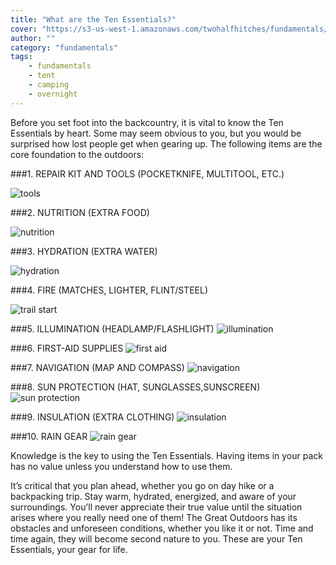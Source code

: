 ```yaml
---
title: "What are the Ten Essentials?"
cover: "https://s3-us-west-1.amazonaws.com/twohalfhitches/fundamentals/ten-essentials/water.jpg"
author: ""
category: "fundamentals"
tags:
    - fundamentals
    - tent
    - camping
    - overnight
---
```


Before you set foot into the backcountry, it is vital to know the Ten Essentials by heart. Some may seem obvious to you, but you would be surprised how lost people get when gearing up. The following items are the core foundation to the outdoors:

###1. REPAIR KIT AND TOOLS (POCKETKNIFE, MULTITOOL, ETC.)

![tools](https://s3-us-west-1.amazonaws.com/twohalfhitches/fundamentals/ten-essentials/Repair%2BKit%2Band%2BTools.jpeg)

###2. NUTRITION (EXTRA FOOD)

![nutrition](https://s3-us-west-1.amazonaws.com/twohalfhitches/fundamentals/ten-essentials/Nutrition.jpeg)

###3. HYDRATION (EXTRA WATER)

![hydration](https://s3-us-west-1.amazonaws.com/twohalfhitches/fundamentals/ten-essentials/Hydration.jpeg)

###4. FIRE (MATCHES, LIGHTER, FLINT/STEEL)

![trail start](https://s3-us-west-1.amazonaws.com/twohalfhitches/sturtevant/_J8A4807.jpg)

###5. ILLUMINATION (HEADLAMP/FLASHLIGHT)
![illumination](https://s3-us-west-1.amazonaws.com/twohalfhitches/fundamentals/ten-essentials/Illumination.jpeg)

###6. FIRST-AID SUPPLIES
![first aid](https://s3-us-west-1.amazonaws.com/twohalfhitches/fundamentals/ten-essentials/First-Aid%2BSupplies.jpeg)

###7. NAVIGATION (MAP AND COMPASS)
![navigation](https://s3-us-west-1.amazonaws.com/twohalfhitches/fundamentals/ten-essentials/Navigation.jpeg)

###8. SUN PROTECTION (HAT, SUNGLASSES,SUNSCREEN)
![sun protection](https://s3-us-west-1.amazonaws.com/twohalfhitches/fundamentals/ten-essentials/Sun%2BProtection.jpeg)

###9. INSULATION (EXTRA CLOTHING)
![insulation](https://s3-us-west-1.amazonaws.com/twohalfhitches/fundamentals/ten-essentials/Insulation.jpeg)

###10. RAIN GEAR
![rain gear](https://s3-us-west-1.amazonaws.com/twohalfhitches/fundamentals/ten-essentials/Rain%2BGear.jpeg)

Knowledge is the key to using the Ten Essentials. Having items in your pack has no value unless you understand how to use them.

It’s critical that you plan ahead, whether you go on day hike or a backpacking trip. Stay warm, hydrated, energized, and aware of your surroundings. You’ll never appreciate their true value until the situation arises where you really need one of them! The Great Outdoors has its obstacles and unforeseen conditions, whether you like it or not. Time and time again, they will become second nature to you. These are your Ten Essentials, your gear for life.
